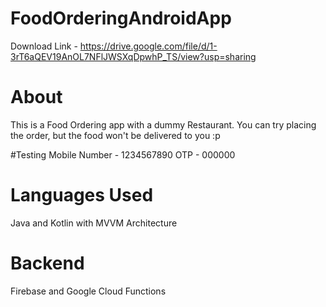 # FoodOrderingAndroidApp
Download Link - https://drive.google.com/file/d/1-3rT6aQEV19AnOL7NFlJWSXqDpwhP_TS/view?usp=sharing

# About
This is a Food Ordering app with a dummy Restaurant. You can try placing the order, but the food won't be delivered to you :p

#Testing
Mobile Number - 1234567890
OTP - 000000

# Languages Used
Java and Kotlin with MVVM Architecture

# Backend
Firebase and Google Cloud Functions

